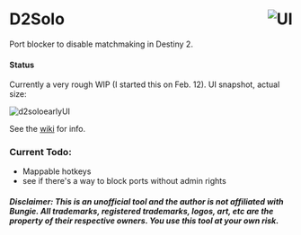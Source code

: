 # D2Solo<a href="https://ci.appveyor.com/project/fmmmlee/gw2-addon-manager"><img src="https://ci.appveyor.com/api/projects/status/github/fmmmlee/gw2-addon-manager" alt="UI" align="right"/></a>
Port blocker to disable matchmaking in Destiny 2.

#### Status

Currently a very rough WIP (I started this on Feb. 12). UI snapshot, actual size:

![d2soloearlyUI](https://user-images.githubusercontent.com/30479162/74485672-1d1d8900-4e70-11ea-9675-a39547b27a3c.JPG)

See the [wiki](https://github.com/fmmmlee/D2Solo/wiki) for info.

### Current Todo:

- Mappable hotkeys
- see if there's a way to block ports without admin rights



##### Disclaimer: This is an unofficial tool and the author is not affiliated with Bungie. All trademarks, registered trademarks, logos, art, etc are the property of their respective owners. You use this tool at your own risk.